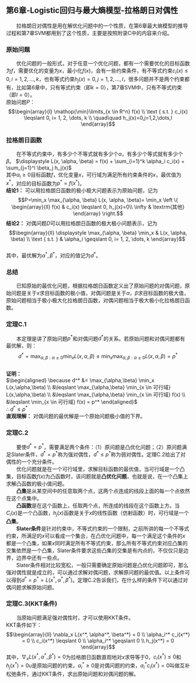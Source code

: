 ﻿## 第6章-Logistic回归与最大熵模型-拉格朗日对偶性
&emsp;&emsp;拉格朗日对偶性是用在解优化问题中的一个性质，在第6章最大熵模型的推导过程和第7章SVM都用到了这个性质，主要是按照附录C中的内容来介绍。

### 原始问题
&emsp;&emsp;优化问题的一般形式，对于任意一个优化问题，都有一个需要优化的目标函数为$f$，需要优化的变量为$x$，最小化$f(x)$，会有一些约束条件，有不等式约束$c_i(x) \leqslant 0, i= 1, 2, \dots, k$，也有等式约束$h_j(x)=0,j=1,2,\dots,l$，很多问题并不是两个约束都有，比如第6章中，只有等式约束（即$k=0$），第7章SVM中，只有不等式约束（即$l=0$）。  
原始问题$P$：$$\begin{array}{l}
\mathop{\min}\limits_{x \in R^n} f(x) \\ 
\text { s.t. } c_i(x) \leqslant 0, i= 1, 2, \dots, k \\ 
\quad\quad h_j(x)=0,j=1,2,\dots,l
\end{array}$$  

### 拉格朗日函数
&emsp;&emsp;在不等式约束中，有多少个不等式就有多少个$\alpha$，有多少个等式就有多少个$\beta$。
$\displaystyle L(x, \alpha, \beta) = f(x) + \sum_{i=1}^k \alpha_i c_i(x) + \sum_{j=1}^l \beta_j h_j(x)$  
其中$\alpha_i \geqslant 0$目标函数$f$，优化变量$x$，可行域为满足所有约束条件的$x$，最优值为$x^*$，对应的目标函数为$p^*=f(x^*)$。  
**结论1：** 可以用拉格朗日函数的极小极大问题表示为原始问题，记为$$P=\min_x \max_{\alpha, \beta} L(x, \alpha, \beta)= \min_x \left \{ \begin{array}{ll} f(x) & c_i(x) \leqslant 0, h_j(x)=0\\
\infty & \textrm{其他}
\end{array}  \right.$$
**结论2：** 对偶问题$D$可以用拉格朗日函数的极大极小问题表示，记为$$\begin{array}{ll}
\displaystyle \max_{\alpha, \beta} \min_x & L(x, \alpha, \beta) \\ 
\text { s.t. } & \alpha_i \geqslant 0, i= 1, 2, \dots, k
\end{array}$$  
其中，最优解为$\alpha^*,\beta^*$，对应的值记为$d^*$。

### 总结
&emsp;&emsp;已知原始的最优化问题，根据拉格朗日函数定义出了原始问题的对偶问题，原始问题是关于$x$求目标函数的极小值，对偶问题是关于$\alpha，\beta$求目标函数的极大值，原始问题相当于极小极大化拉格朗日函数，对偶问题相当于极大极小化拉格朗日函数。

### 定理C.1
&emsp;&emsp;本定理是讲了原始问题$p^*$和对偶问题$d^*$的关系。若原始问题和对偶问题都有最优解，则：$$d^*=\max_{\alpha,\beta:\alpha \geqslant 0} \min_x L(x,\alpha,\beta) \leqslant \min_x \max_{\alpha,\beta:\alpha \geqslant 0} L(x, \alpha,\beta) = p^*$$  
**证明：**  
$\begin{aligned} \because d^*
&= \max_{\alpha,\beta} \min_x L(x,\alpha,\beta) \\ 
&\leqslant \max_{\alpha,\beta} \min_{x \in 可行域} L(x,\alpha,\beta) \\
&\leqslant \max_{\alpha,\beta} \min_{x \in 可行域} f(x) \\
&\leqslant \min_{x \in 可行域} f(x) = p^*
\end{aligned}$  
$\therefore d^* \leqslant p^*$  
**直观理解：**  对偶问题的最优解是一个原始问题极小值的下界。  

### 定理C.2  
&emsp;&emsp;要使$d^*=p^*$，需要满足两个条件：（1）原问题是凸优化问题；（2）原问题满足Slater条件，$d^*=p^*$称为强对偶性，$d^* \leqslant p^*$称为弱对偶性。定理C.2给出了对偶性的一个充分条件。  
&emsp;&emsp;优化问题就是在一个可行域里，求解目标函数的最优值，当可行域是一个凸集，目标函数$f(x)$为凸函数时，该问题就是**凸优化问题**，也就是说，在一个凸集上求解凸函数的极小值问题。  
&emsp;&emsp;**凸集**是从某空间中的任意取两个点，这两个点连成的线段上面的每一个点依然在这个点集中。  
&emsp;&emsp;**凸函数**是在这个函数上，任取两个点，所连成的线段在这个函数上方。当$C_i(x)$是一个凸函数，$h_j(x)$函数是关于$x$的线性函数（仿射函数）时，可行域是一个**凸集**。  
&emsp;&emsp;**Slater条件**是针对约束中，不等式约束的一个限制，之前所讲的每一个不等式约束，所满足的$x$可以看成一个集合，在凸优化问题中，每一个满足这个条件的$x$都是一个凸集，如果$x$同时满足所有不等式约束，那么所有不等式约束对应凸集的交集依然是一个凸集，Slater条件要求这些凸集的交集是有内点的，不仅仅只是边界，边界中还有一些点。  
&emsp;&emsp;Slater条件相对比较宽松，一般只需要确定原始问题是凸优化问题即可，那么强对偶性就是成立的，可以通过求解对偶问题，求解原问题的最优值。以上条件可以得到$d^*=p^*=L(x^*,\alpha^*,\beta^*)$。定理C.2告诉我们，在什么样的条件下可以通过对偶问题求解原始问题。  

### 定理C.3(KKT条件)
&emsp;&emsp;当原始问题满足强对偶性时，才可以使用KKT条件。  
KKT条件如下：$$\begin{array}{ll} 
\nabla_x L(x^*, \alpha^*, \beta^*) = 0 \\
\alpha_i^* c_i(x^*) = 0 \\
c_i(x^*) \leqslant 0 \\
\alpha_i^* \geqslant 0 \\
h_j(x^*) = 0
\end{array}$$
其中，$\nabla_x L(x^*, \alpha^*, \beta^*) = 0$为拉格朗日函数直观地对$x$求导等于0，$c_i(x^*) \leqslant 0$和$h_j(x^*) = 0$u是原始问题的约束，$\alpha_i^* \geqslant 0$是对偶问题的约束，$\alpha_i^* c_i(x^*) = 0$叫做互补松弛条件，通过KKT条件，求出原始问题和对偶问题的解。